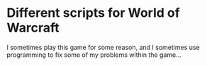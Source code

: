   # Different scripts for World of Warcraft
I sometimes play this game for some reason, and I sometimes use programming to fix some of my problems within the game...
